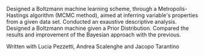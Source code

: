 Designed a Boltzmann machine learning scheme, through a Metropolis-Hastings algorithm (MCMC method), aimed at inferring variable's properties from a given data set. Conducted an exaustive descriptive analysis. Designed a Boltzmann machine given a Prior Distribution. Compared the results and improvement of the Bayesian approach with the previous.

Written with Lucia Pezzetti, Andrea Scalenghe and Jacopo Tarantino
